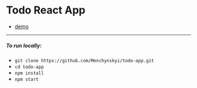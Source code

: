# Todo React App
* [demo](https://menchynskyi.github.io/todo-app/)
***
##### To run locally:
* ```git clone https://github.com/Menchynskyi/todo-app.git```
* ```cd todo-app```
* ```npm install ```
* ```npm start```